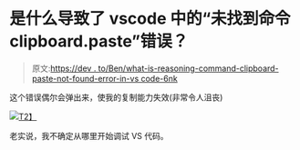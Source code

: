 # 是什么导致了 vscode 中的“未找到命令 clipboard.paste”错误？

> 原文:[https://dev . to/Ben/what-is-reasoning-command-clipboard-paste-not-found-error-in-vs code-6nk](https://dev.to/ben/what-is-causing-command-clipboard-paste-not-found-error-in-vscode-6nk)

这个错误偶尔会弹出来，使我的复制能力失效(非常令人沮丧)

[![](../Images/1ac8e82da0191d103c4af23d3554e824.png)T2】](https://res.cloudinary.com/practicaldev/image/fetch/s--kTy0L5P7--/c_limit%2Cf_auto%2Cfl_progressive%2Cq_auto%2Cw_880/https://cl.ly/f60883cdae4c/Image%25202019-07-30%2520at%25202.55.22%2520PM.png)

老实说，我不确定从哪里开始调试 VS 代码。